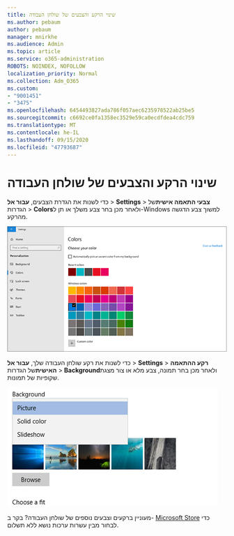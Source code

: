 ```yaml
---
title: שינוי הרקע והצבעים של שולחן העבודה
ms.author: pebaum
author: pebaum
manager: mnirkhe
ms.audience: Admin
ms.topic: article
ms.service: o365-administration
ROBOTS: NOINDEX, NOFOLLOW
localization_priority: Normal
ms.collection: Adm_O365
ms.custom:
- "9001451"
- "3475"
ms.openlocfilehash: 6454493827ada786f057aec6235978522ab25be5
ms.sourcegitcommit: c6692ce0fa1358ec3529e59ca0ecdfdea4cdc759
ms.translationtype: MT
ms.contentlocale: he-IL
ms.lasthandoff: 09/15/2020
ms.locfileid: "47793687"
---
```

# <a name="change-your-desktop-background-and-colors"></a>שינוי הרקע והצבעים של שולחן העבודה

כדי לשנות את הגדרת הצבעים, **עבור אל**  >  **Settings**  >  **צבעי התאמה אישית**של הגדרות  >  **Colors**ולאחר מכן בחר צבע משלך או תן ל-Windows למשוך צבע הדגשה מהרקע.

![התאמה אישית של הצבעים שלך ב-Windows.](media/windows-personalization-colors.png)

כדי לשנות את רקע שולחן העבודה שלך, **עבור אל**  >  **Settings**  >  **רקע ההתאמה האישית**של הגדרות  >  **Background**ולאחר מכן בחר תמונה, צבע מלא או צור מצגת שקופיות של תמונות. 

![שינוי רקע שולחן העבודה של Windows.](media/windows-desktop-background.png)

מעוניין ברקעים וצבעים נוספים של שולחן העבודה? בקר ב- [Microsoft Store](https://www.microsoft.com/store/collections/windowsthemes) כדי לבחור מבין עשרות ערכות נושא ללא תשלום.
